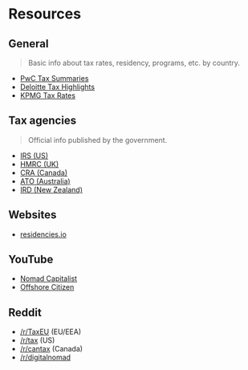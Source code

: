 # Resources

## General

> Basic info about tax rates, residency, programs, etc. by country.

- [PwC Tax Summaries](https://taxsummaries.pwc.com/)
- [Deloitte Tax Highlights](https://dits.deloitte.com/#TaxGuides)
- [KPMG Tax Rates](https://home.kpmg/xx/en/home/services/tax/tax-tools-and-resources/tax-rates-online.html)

## Tax agencies

> Official info published by the government.

- [IRS (US)](https://www.irs.gov/)
- [HMRC (UK)](https://www.gov.uk/government/organisations/hm-revenue-customs)
- [CRA (Canada)](https://www.canada.ca/en/revenue-agency.html)
- [ATO (Australia)](https://www.ato.gov.au/)
- [IRD (New Zealand)](https://www.ird.govt.nz/)

## Websites

- [residencies.io](https://residencies.io/)

## YouTube

- [Nomad Capitalist](https://www.youtube.com/user/nomadcapitalist)
- [Offshore Citizen](https://www.youtube.com/channel/UCZDToCpuHc4kEHDurkQpVPg)

## Reddit

- [/r/TaxEU](https://www.reddit.com/r/TaxEU/) (EU/EEA)
- [/r/tax](https://www.reddit.com/r/tax/) (US)
- [/r/cantax](https://www.reddit.com/r/cantax/) (Canada)
- [/r/digitalnomad](https://www.reddit.com/r/digitalnomad/)
